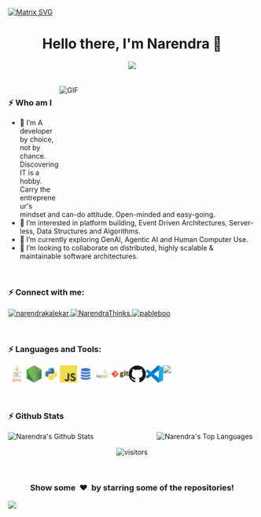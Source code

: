 [![Matrix SVG](https://raw.githubusercontent.com/rodrigograca31/rodrigograca31/master/matrix.svg)](https://www.youtube.com/watch?v=SDkAGkd4NLc) 
<p>
  <h1 align="center"><b>Hello there, I'm Narendra 👋</b></h1>
</p>
<p align="center">
  <a href="https://github.com/DenverCoder1/readme-typing-svg"><img src="https://readme-typing-svg.herokuapp.com?lines=Back+End+Developer;DS%20|%20Algo%20|%20AI%20%20ML%20|%20GenAI%20;Always%20learning%20new%20things&center=true&width=500&height=50"></a>
</p>

<br>


<a target="_blank">
  <img align="right" height="250" width="400" alt="GIF" src="https://github.com/JayantGoel001/JayantGoel001/blob/master/GIF/image.gif">
</a>

### :zap: Who am I
- 👋 I’m A developer by choice, not by chance. Discovering IT is a hobby. Carry the entrepreneur's mindset and can-do attitude. Open-minded and easy-going.
- 💞️ I’m interested in platform building, Event Driven Architectures, Server-less, Data Structures and Algorithms.
- 🌱 I’m currently exploring GenAI, Agentic AI and Human Computer Use.
- 👀 I’m looking to collaborate on distributed, highly scalable & maintainable software architectures.
<!--- - 📬 How to reach me: <a href="https://www.linkedin.com/in/narendrakalekar/"><img src="https://img.shields.io/badge/linkedin-%230077B5.svg?&style=for-the-badge&logo=linkedin&logoColor=white" alt="LinkedIn" /></a>&nbsp; -->

<br>

### :zap: Connect with me:

<p align="left"> <a href="https://www.linkedin.com/in/narendrakalekar/" target="blank"> <img align="center" src="https://raw.githubusercontent.com/rahuldkjain/github-profile-readme-generator/master/src/images/icons/Social/linked-in-alt.svg" alt="narendrakalekar" height="30" width="40" /> </a> <a href="https://twitter.com/NarendraThinks" target="blank"> <img align="center" src="https://raw.githubusercontent.com/rahuldkjain/github-profile-readme-generator/master/src/images/icons/Social/twitter.svg" alt="NarendraThinks" height="30" width="40" /> </a> <a href="https://www.youtube.com/@appliedlogics1974" target="blank"> <img align="center" src="https://raw.githubusercontent.com/rahuldkjain/github-profile-readme-generator/master/src/images/icons/Social/youtube.svg" alt="pableboo" height="30" width="40" /> </a> </p>

<br>

 <!-- 
 ### SkillSet:

|  | **Tools** |
| --- | --- |
| **Languages** | <a href="[https://en.wikipedia.org/wiki/C_(programming_language)](https://en.wikipedia.org/wiki/Java_(programming_language))"><img align="left" src="https://raw.githubusercontent.com/github/explore/80688e429a7d4ef2fca1e82350fe8e3517d3494d/topics/java/java.png" height="60px" width="60px" /></a><a href="https://www.python.org/"><img align="left" src="images/python.svg" height="60px" width="60px" /></a><a href="https://www.javascript.com/"><img align="left" src="images/js.png" height="60px" width="60px" /></a><a href="https://www.typescriptlang.org/"><img align="left" src="images/ts.png" height="60px" width="60px" /></a> |
| **Databases** | <a href="https://www.mongodb.com/"><img align="left" src="images/mongo.svg" height="60px" width="60px" /></a><a href="https://www.mysql.com/"><img align="left" src="images/mysql.png" height="60px" width="80px" /></a> |
| **Frameworks** | <a href="https://expressjs.com/"><img align="left" src="images/express.png" height="50px" width="150px" /></a><a href="https://fastapi.tiangolo.com/"><img align="left" src="images/fastapi.png" height="60px" width="150px" /></a><a href="https://getbootstrap.com/"><img align="left" src="images/bootstrap.png" height="50px" width="60px" /></a><a href="https://angular.io/"><img align="left" src="images/angular.svg" height="60px" width="60px" /></a> |
| **Libraries** | <a href="https://reactjs.org/"><img align="left" src="images/react.png" height="60px" width="60px" /></a><a href="https://redux.js.org/"><img align="left" src="images/redux.png" height="50px" width="60px" /></a><a href="https://jquery.com/"><img align="left" src="images/jquery.png" height="60px" width="60px" /></a> |
| **Toolkits** | <a href="https://nodejs.org/en/"><img align="left" src="images/node.svg" height="55px" width="55px" /></a><a href="https://www.postman.com/"><img align="left" src="images/postman.png" height="60px" width="60px" /></a><a href="https://git-scm.com/"><img align="left" src="images/git.png" height="60px" width="60px" /></a><a href="https://www.docker.com/"><img align="left" src="images/docker.png" height="50px" width="70px" /></a> |
| **Cloud Services** | <a href="https://aws.amazon.com/"><img align="left" src="images/aws.png" height="60px" width="60px" /></a><a href="https://www.heroku.com"><img align="left" src="images/heroku.png" height="60px" width="60px" /></a> |
| **Platforms** | <a href="https://www.jetbrains.com/pycharm/"><img height="40" src="https://resources.jetbrains.com/storage/products/pycharm/img/meta/pycharm_logo_300x300.png"><img align="left" src="https://resources.jetbrains.com/storage/products/pycharm/img/meta/pycharm_logo_300x300.png" height="60px" width="60px" /></a><a href="https://www.linux.org/"><img align="left" src="[images/linux.jpg](https://raw.githubusercontent.com/github/explore/80688e429a7d4ef2fca1e82350fe8e3517d3494d/topics/visual-studio-code/visual-studio-code.png)" height="60px" width="60px" /></a> |

<br>
-->

### :zap: Languages and Tools: 

<img align="left" alt="JavaScript" width="35px" src="https://raw.githubusercontent.com/github/explore/80688e429a7d4ef2fca1e82350fe8e3517d3494d/topics/java/java.png" />
<img align="left" alt="Node.js" width="35px" src="https://raw.githubusercontent.com/github/explore/80688e429a7d4ef2fca1e82350fe8e3517d3494d/topics/nodejs/nodejs.png" />
<img align="left" alt="Python" width="35px" src="https://raw.githubusercontent.com/github/explore/80688e429a7d4ef2fca1e82350fe8e3517d3494d/topics/python/python.png" />
<img align="left" alt="JavaScript" width="35px" src="https://raw.githubusercontent.com/github/explore/80688e429a7d4ef2fca1e82350fe8e3517d3494d/topics/javascript/javascript.png" />
<img align="left" alt="SQL" width="35px" src="https://raw.githubusercontent.com/github/explore/80688e429a7d4ef2fca1e82350fe8e3517d3494d/topics/sql/sql.png" />
<img align="left" alt="MySQL" width="35px" src="https://raw.githubusercontent.com/github/explore/80688e429a7d4ef2fca1e82350fe8e3517d3494d/topics/mysql/mysql.png" />
<img align="left" alt="Git" width="35px" src="https://raw.githubusercontent.com/github/explore/80688e429a7d4ef2fca1e82350fe8e3517d3494d/topics/git/git.png" />
<img align="left" alt="GitHub" width="35px" src="https://raw.githubusercontent.com/github/explore/78df643247d429f6cc873026c0622819ad797942/topics/github/github.png" />
<a href = "https://www.jetbrains.com/pycharm/"><img height="40" src="https://resources.jetbrains.com/storage/products/pycharm/img/meta/pycharm_logo_300x300.png"></a>
<img align="left" alt="Visual Studio Code" width="35px" src="https://raw.githubusercontent.com/github/explore/80688e429a7d4ef2fca1e82350fe8e3517d3494d/topics/visual-studio-code/visual-studio-code.png" />
<br>
<br>
<br>
<br>

### :zap: Github Stats

  <img align="left" src="https://github-readme-stats.sumanth-talluri.vercel.app/api?username=kalekarnn&show_icons=true&title_color=fff&icon_color=79ff97&text_color=efefef&bg_color=24292e" alt="Narendra's Github Stats" width="60%">
  
<img src="https://github-readme-stats.vercel.app/api/top-langs/?username=kalekarnn&theme=tokyonight" width="37%" alt="Narendra's Top Languages">

<br>
<p align="center">
    <img align="center" alt="visitors" src="https://profile-counter.glitch.me/kalekarnn/count.svg" />
</p>
<br>

<div align="center">
<h3 align="center">Show some &nbsp;❤️&nbsp; by starring some of the repositories!</h3>
</div><img src="https://github.com/punitkmryh/punitkmryh/blob/master/wave.svg" />

<!---
kalekarnn/kalekarnn is a ✨ special ✨ repository because its `README.md` (this file) appears on your GitHub profile.
You can click the Preview link to take a look at your changes.
--->
